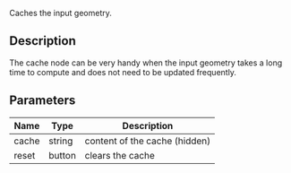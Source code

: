 Caches the input geometry.


## Description

The cache node can be very handy when the input geometry takes a long time to compute and does not need to be updated frequently.


## Parameters

<table>
<thead>
	<tr>
		<th>Name</th>
		<th>Type</th>
		<th>Description</th>
	</tr>
</thead>
<tr>
	<td>cache</td>
	<td><div class='bg-purple-800 px-2 py-px text-white rounded-sm'>string</div></td>
	<td>content of the cache (hidden)</td>
</tr>
<tr>
	<td>reset</td>
	<td><div class='bg-cyan-800 px-2 py-px text-white rounded-sm'>button</div></td>
	<td>clears the cache</td>
</tr>
</table>